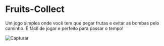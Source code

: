 # Fruits-Collect

 Um jogo simples onde você tem que pegar frutas e evitar as bombas pelo caminho. É fácil de jogar e perfeito para passar o tempo!

![Capturar](https://github.com/Lucas-Henrique1/Meu-Jogo-Unreal/assets/84040222/693ec09b-9ada-4f93-bfe1-aca8053d0a2c)

